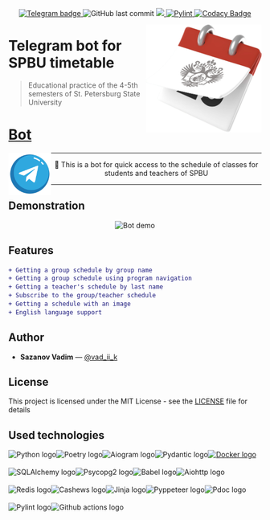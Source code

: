 <p align="center">
    <a href="https://t.me/timetable_SPBU_bot?start" target="_blank">
        <img alt="Telegram badge" src="https://img.shields.io/badge/Telegram-%40Timetable__SPBU__bot-2FA8DF?logo=Telegram">
    </a>
    <img alt="GitHub last commit"  src="https://img.shields.io/github/last-commit/vad-ii-k/Timetable_SPBU_bot/master?logo=github">
    <a href="https://codeclimate.com/github/vad-ii-k/Timetable_SPBU_bot/maintainability">
        <img src="https://api.codeclimate.com/v1/badges/022748d512cfa936f3b5/maintainability" />
    </a>
    <a href="https://github.com/vad-ii-k/Timetable_SPBU_bot/actions/workflows/pylint.yml" target="_blank">
        <img alt="Pylint" src="https://github.com/vad-ii-k/Timetable_SPBU_bot/actions/workflows/pylint.yml/badge.svg?branch=master">
    </a>
    <a href="https://app.codacy.com/gh/vad-ii-k/Timetable_SPBU_bot/dashboard?utm_source=gh&utm_medium=referral&utm_content=&utm_campaign=Badge_grade" target="_blank">
        <img alt="Codacy Badge" src="https://app.codacy.com/project/badge/Grade/3a264756dd7a4342a72bcea0272c3dc7">
    </a>
</p>
<img alt="Bot logo" align="right" width="230" src=".github/images/bot_pic.png"/>

# Telegram bot for SPBU timetable

> Educational practice of the 4-5th semesters of St. Petersburg State University

# [Bot](https://t.me/timetable_SPBU_bot?start)

<div>
    <a href="https://t.me/timetable_SPBU_bot?start" target="_blank">
        <img alt="Telegram logo" align="left" src=".github/images/telegram_logo.png" width="85">
    </a>
    <hr>
    <p align="center">🤖 This is a bot for quick access to the schedule of classes for students and teachers of SPBU</p>
    <hr>
</div>

## Demonstration

<p align="center">
    <img alt="Bot demo" src=".github/images/demo.gif">
</p>

## Features

```diff
+ Getting a group schedule by group name
+ Getting a group schedule using program navigation
+ Getting a teacher's schedule by last name
+ Subscribe to the group/teacher schedule
+ Getting a schedule with an image
+ English language support
```

## Author

* **Sazanov Vadim** — [@vad_ii_k](https://t.me/vad_ii_k)

## License

This project is licensed under the MIT License - see
the [LICENSE](https://github.com/vad-ii-k/Timetable_SPBU_bot/blob/master/LICENSE) file for details

## Used technologies

<div>
    <a href="https://github.com/python/cpython" target="_blank">
        <img alt="Python logo" align="left" src="https://www.python.org/static/img/python-logo@2x.png" height="35px">
    </a>
    <a href="https://github.com/python-poetry/poetry" target="_blank">
        <img alt="Poetry logo" align="left" src="https://python-poetry.org/images/logo-origami.svg" height="35px">
    </a>
    <a href="https://github.com/aiogram/aiogram" target="_blank">
        <img alt="Aiogram logo" align="left" src="https://avatars.githubusercontent.com/u/33784865?s=200&v=4" height="35px">
    </a>
    <a href="https://github.com/pydantic/pydantic" target="_blank">
        <img alt="Pydantic logo" align="left" src="https://docs.pydantic.dev/latest/logo-white.svg" height="35px">
    </a>
    <a href="https://github.com/sqlalchemy" target="_blank">
        <img alt="SQLAlchemy logo" align="left" src="https://www.sqlalchemy.org/img/sqla_logo.png" height="35px">
    </a>
    <a href="https://github.com/psycopg/psycopg2" target="_blank">
        <img alt="Psycopg2 logo" align="left" src="https://avatars.githubusercontent.com/u/2947270?s=200&v=4" height="35px">
    </a>
    <a href="https://github.com/python-babel/babel" target="_blank">
        <img alt="Babel logo" align="left" src="https://avatars.githubusercontent.com/u/14215782?s=200&v=4" height="35px">
    </a>
    <a href="https://github.com/aio-libs/aiohttp" target="_blank">
        <img alt="Aiohttp logo" align="left" src="https://docs.aiohttp.org/en/stable/_static/aiohttp-plain.svg" height="35px">
    </a>
    <a href="https://github.com/redis/redis-py" target="_blank">
        <img alt="Redis logo" align="left" src="https://avatars.githubusercontent.com/u/1529926?s=200&v=4" height="35px">
    </a>
    <a href="https://github.com/Krukov/cashews" target="_blank">
        <img alt="Cashews logo" align="left" src="https://github.githubassets.com/images/icons/emoji/unicode/1f954.png" height="35px">
    </a>
    <a href="https://github.com/pallets/jinja" target="_blank">
        <img alt="Jinja logo" align="left" src="https://jinja.palletsprojects.com/en/3.1.x/_images/jinja-logo.png" height="35px">
    </a>
    <a href="https://github.com/pyppeteer/pyppeteer" target="_blank">
        <img alt="Pyppeteer logo" align="left" src="https://avatars.githubusercontent.com/u/60474196?s=200&v=4" height="35px">
    </a>
    <a href="https://github.com/pdoc3/pdoc" target="_blank">
        <img alt="Pdoc logo" align="left" src="https://avatars.githubusercontent.com/u/46306955?s=200&v=4" height="35px">
    </a>
    <a href="https://github.com/PyCQA/pylint" target="_blank">
        <img alt="Pylint logo" align="left" src="https://avatars.githubusercontent.com/u/8749848?s=200&v=4" height="35px">
    </a>
    <a href="https://github.com/docker" target="_blank">
        <img alt="Docker logo" src="https://github.com/microsoft/docker/blob/master/docs/static_files/docker-logo-compressed.png?raw=true" height="35px">
    </a>
    <a href="https://github.com/actions" target="_blank">
        <img alt="Github actions logo" align="left" src="https://avatars.githubusercontent.com/u/44036562?s=200&v=4" height="35px">
    </a>
</div>
